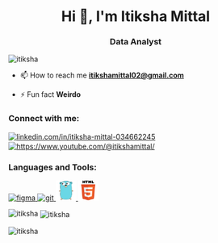 <h1 align="center">Hi 👋, I'm Itiksha Mittal</h1>
<h3 align="center">Data Analyst</h3>

<p align="left"> <img src="https://komarev.com/ghpvc/?username=itiksha&label=Profile%20views&color=0e75b6&style=flat" alt="itiksha" /> </p>

- 📫 How to reach me **itikshamittal02@gmail.com**

- ⚡ Fun fact **Weirdo**

<h3 align="left">Connect with me:</h3>
<p align="left">
<a href="https://linkedin.com/in/linkedin.com/in/itiksha-mittal-034662245" target="blank"><img align="center" src="https://raw.githubusercontent.com/rahuldkjain/github-profile-readme-generator/master/src/images/icons/Social/linked-in-alt.svg" alt="linkedin.com/in/itiksha-mittal-034662245" height="30" width="40" /></a>
<a href="https://www.youtube.com/c/https://www.youtube.com/@itikshamittal" target="blank"><img align="center" src="https://www.google.com/url?sa=i&url=https%3A%2F%2Fgiphy.com%2Fexplore%2Fgirl-programmer&psig=AOvVaw1sF6xlCAZ0X0Z43VCIwIYx&ust=1724216486652000&source=images&cd=vfe&opi=89978449&ved=0CBMQjRxqFwoTCLiwuJLlgogDFQAAAAAdAAAAABAJ" alt="https://www.youtube.com/@itikshamittal/" height="30" width="40" /></a>
</p>

<h3 align="left">Languages and Tools:</h3>
<p align="left"> <a href="https://www.figma.com/" target="_blank" rel="noreferrer"> <img src="https://www.vectorlogo.zone/logos/figma/figma-icon.svg" alt="figma" width="40" height="40"/> </a> <a href="https://git-scm.com/" target="_blank" rel="noreferrer"> <img src="https://www.vectorlogo.zone/logos/git-scm/git-scm-icon.svg" alt="git" width="40" height="40"/> </a> <a href="https://golang.org" target="_blank" rel="noreferrer"> <img src="https://raw.githubusercontent.com/devicons/devicon/master/icons/go/go-original.svg" alt="go" width="40" height="40"/> </a> <a href="https://www.w3.org/html/" target="_blank" rel="noreferrer"> <img src="https://raw.githubusercontent.com/devicons/devicon/master/icons/html5/html5-original-wordmark.svg" alt="html5" width="40" height="40"/> </a> </p>

<p><img align="left" src="https://github-readme-stats.vercel.app/api/top-langs?username=itiksha&show_icons=true&locale=en&layout=compact" alt="itiksha" /></p>

<p>&nbsp;<img align="center" src="https://github-readme-stats.vercel.app/api?username=itiksha&show_icons=true&locale=en" alt="itiksha" /></p>

<p><img align="center" src="https://github-readme-streak-stats.herokuapp.com/?user=itiksha&" alt="itiksha" /></p>
